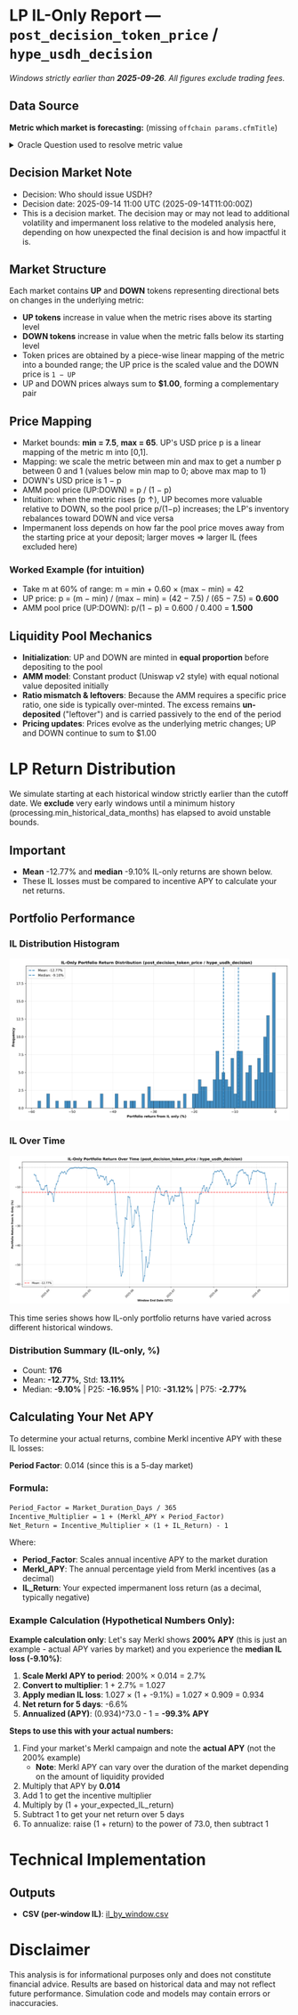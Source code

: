 # LP IL-Only Report — `post_decision_token_price` / `hype_usdh_decision`

_Windows strictly earlier than **2025-09-26**. All figures exclude trading fees._

## Data Source
**Metric which market is forecasting:** (missing `offchain params.cfmTitle`)

<details><summary>Oracle Question used to resolve metric value</summary>

Use the CoinMarketCap detail/chart endpoint at https://api.coinmarketcap.com/data-api/v3/cryptocurrency/detail/chart with query parameters id=32196, convertId=2781 (USD), and range=START_UNIX~END_UNIX. Resolve DECISION_TIME_UTC from ${DISAMBIGUATION_URI}. Set START_UNIX to the Unix timestamp (seconds) at DECISION_TIME_UTC + 120 minutes, and set END_UNIX to START_UNIX + 43_200. Treat the interval as half-open: include START_UNIX and exclude END_UNIX. From the JSON response, read data.points (a mapping from timestamps to samples). For each entry (ts, point): if ts > 10_000_000_000 then ts is in milliseconds; divide by 1000 to obtain seconds. Extract the USD price as point.v[0] if point.v exists; otherwise use point.c. Discard any points with missing/NaN or non-positive prices. Consider only points with timestamps t satisfying START_UNIX ≤ t < END_UNIX (UTC). Compute the median of these USD prices. Multiply by 100, then report the number as an integer, rounded up.

</details>

## Decision Market Note
- Decision: Who should issue USDH?
- Decision date: 2025-09-14 11:00 UTC (2025-09-14T11:00:00Z)
- This is a decision market. The decision may or may not lead to additional volatility and impermanent loss relative to the modeled analysis here, depending on how unexpected the final decision is and how impactful it is.

## Market Structure
Each market contains **UP** and **DOWN** tokens representing directional bets on changes in the underlying metric:
- **UP tokens** increase in value when the metric rises above its starting level
- **DOWN tokens** increase in value when the metric falls below its starting level
- Token prices are obtained by a piece-wise linear mapping of the metric into a bounded range; the UP price is the scaled value and the DOWN price is `1 − UP`
- UP and DOWN prices always sum to **$1.00**, forming a complementary pair

## Price Mapping
- Market bounds: **min = 7.5**, **max = 65**. UP's USD price p is a linear mapping of the metric m into [0,1].
- Mapping: we scale the metric between min and max to get a number p between 0 and 1 (values below min map to 0; above max map to 1)
- DOWN's USD price is 1 − p
- AMM pool price (UP:DOWN) = p / (1 − p)
- Intuition: when the metric rises (p ↑), UP becomes more valuable relative to DOWN, so the pool price p/(1−p) increases; the LP's inventory rebalances toward DOWN and vice versa
- Impermanent loss depends on how far the pool price moves away from the starting price at your deposit; larger moves ⇒ larger IL (fees excluded here)

### Worked Example (for intuition)
- Take m at 60% of range: m = min + 0.60 × (max − min) = 42
- UP price: p = (m − min) / (max − min) = (42 − 7.5) / (65 − 7.5) = **0.600**
- AMM pool price (UP:DOWN): p/(1 − p) = 0.600 / 0.400 = **1.500**


## Liquidity Pool Mechanics
- **Initialization**: UP and DOWN are minted in **equal proportion** before depositing to the pool
- **AMM model**: Constant product (Uniswap v2 style) with equal notional value deposited initially
- **Ratio mismatch & leftovers**: Because the AMM requires a specific price ratio, one side is typically over-minted. The excess remains **un-deposited** ("leftover") and is carried passively to the end of the period
- **Pricing updates**: Prices evolve as the underlying metric changes; UP and DOWN continue to sum to $1.00

# LP Return Distribution
We simulate starting at each historical window strictly earlier than the cutoff date. 
We **exclude** very early windows until a minimum history (processing.min_historical_data_months) has elapsed to avoid unstable bounds.

## Important
- **Mean** -12.77% and **median** -9.10% IL-only returns are shown below.
- These IL losses must be compared to incentive APY to calculate your net returns.

## Portfolio Performance
### IL Distribution Histogram
![Portfolio Return Distributions](il_hist.png)

### IL Over Time
![IL Returns Over Time](il_timeseries.png)

This time series shows how IL-only portfolio returns have varied across different historical windows.

### Distribution Summary (IL-only, %)

- Count: **176**
- Mean: **-12.77%**, Std: **13.11%**
- Median: **-9.10%**  |  P25: **-16.95%**  |  P10: **-31.12%**  |  P75: **-2.77%**

## Calculating Your Net APY

To determine your actual returns, combine Merkl incentive APY with these IL losses:

**Period Factor**: 0.014 (since this is a 5-day market)

### Formula:
```
Period_Factor = Market_Duration_Days / 365
Incentive_Multiplier = 1 + (Merkl_APY × Period_Factor)
Net_Return = Incentive_Multiplier × (1 + IL_Return) - 1
```

Where:
- **Period_Factor**: Scales annual incentive APY to the market duration
- **Merkl_APY**: The annual percentage yield from Merkl incentives (as a decimal)
- **IL_Return**: Your expected impermanent loss return (as a decimal, typically negative)

### Example Calculation (Hypothetical Numbers Only):
**Example calculation only**: Let's say Merkl shows **200% APY** (this is just an example - actual APY varies by market) and you experience the **median IL loss (-9.10%)**:

1. **Scale Merkl APY to period**: 200% × 0.014 = 2.7%
2. **Convert to multiplier**: 1 + 2.7% = 1.027
3. **Apply median IL loss**: 1.027 × (1 + -9.1%) = 1.027 × 0.909 = 0.934
4. **Net return for 5 days**: -6.6%
5. **Annualized (APY)**: (0.934)^73.0 - 1 = **-99.3% APY**

**Steps to use this with your actual numbers:**
1. Find your market's Merkl campaign and note the **actual APY** (not the 200% example)
   - **Note**: Merkl APY can vary over the duration of the market depending on the amount of liquidity provided
2. Multiply that APY by **0.014**
3. Add 1 to get the incentive multiplier
4. Multiply by (1 + your_expected_IL_return)
5. Subtract 1 to get your net return over 5 days
6. To annualize: raise (1 + return) to the power of 73.0, then subtract 1

# Technical Implementation

## Outputs
- **CSV (per-window IL)**: [il_by_window.csv](il_by_window.csv)

# Disclaimer
This analysis is for informational purposes only and does not constitute financial advice. Results are based on historical data and may not reflect future performance. Simulation code and models may contain errors or inaccuracies.